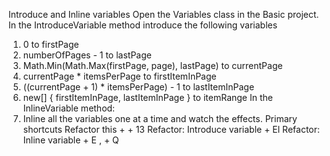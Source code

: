 Introduce and Inline variables
Open the Variables class in the Basic project.
In the IntroduceVariable method introduce the following variables
1. 0 to firstPage
2. numberOfPages - 1 to lastPage
3. Math.Min(Math.Max(firstPage, page), lastPage) to currentPage
4. currentPage * itemsPerPage to firstItemInPage
5. ((currentPage + 1) * itemsPerPage) - 1 to lastItemInPage
6. new[] { firstItemInPage, lastItemInPage } to itemRange
In the InlineVariable method:
7. Inline all the variables one at a time and watch the effects.
Primary shortcuts
Refactor this + + 13
Refactor: Introduce variable + El
Refactor: Inline variable + E , + Q